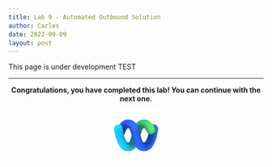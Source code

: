 ```yaml
---
title: Lab 9 - Automated Outbound Solution
author: Carles
date: 2022-09-09
layout: post
---
```


This page is under development
TEST

---


<p style="text-align:center"><strong>Congratulations, you have completed this lab! You can continue with the next one.</strong></p>
		
<p style="text-align:center;"><img src="/assets/gitbook/images/webex.png" width="100"></p>	